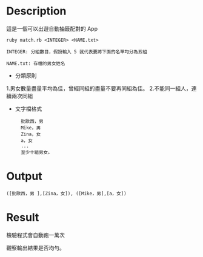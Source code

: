 # Description

這是一個可以出遊自動抽籤配對的 App

	ruby match.rb <INTEGER> <NAME.txt>

	INTEGER: 分組數目，假設輸入 5 就代表要將下面的名單均分為五組

	NAME.txt: 存檔的男女姓名
	
* 分類原則
	
1.男女數量盡量平均為佳，曾經同組的盡量不要再同組為佳。
2.不能同一組人，連續兩次同組

* 文字檔格式
		
		批歐西，男	
		Mike，男
		Zina，女
		a，女
		...
		至少十組男女。

# Output

	([批歐西，男	],[Zina，女]), ([Mike，男],[a，女])

# Result

檢驗程式會自動跑一萬次

觀察輸出結果是否均勻。


